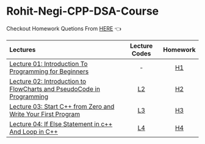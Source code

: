 # Rohit-Negi-CPP-DSA-Course

Checkout Homework Quetions From [HERE](https://drive.google.com/drive/folders/1N9UUtFHRe5a8h1vq3iEVEyvXM5sZDRHv) 👈




| Lectures  | Lecture Codes     | Homework          |
| :-------- | :-------: | :-------------------------: |
| [Lecture 01: Introduction To Programming for Beginners](https://www.youtube.com/watch?v=y3OOaXrFy-Q&list=PLQEaRBV9gAFu4ovJ41PywklqI7IyXwr01)| - | [H1](https://github.com/ArhanBytes/Rohit-Negi-CPP-DSA-Course/tree/main/Lectures/Lecture_001/Homework) |
| [Lecture 02: Introduction to FlowCharts and PseudoCode in Programming](https://www.youtube.com/watch?v=H_9MSvTL74g&list=PLQEaRBV9gAFu4ovJ41PywklqI7IyXwr01&index=2)| [L2](https://github.com/ArhanBytes/Rohit-Negi-CPP-DSA-Course/tree/main/Lectures/Lecture_002/Lecture_Code) | [H2](https://github.com/ArhanBytes/Rohit-Negi-CPP-DSA-Course/tree/main/Lectures/Lecture_002/Homework) |
| [Lecture 03: Start C++ from Zero and Write Your First Program](https://www.youtube.com/watch?v=2Gexv2eld4Y&list=PLQEaRBV9gAFu4ovJ41PywklqI7IyXwr01&index=4)| [L3](https://github.com/ArhanBytes/Rohit-Negi-CPP-DSA-Course/tree/main/Lectures/Lecture_003/Lecture_Code) | [H3](https://github.com/ArhanBytes/Rohit-Negi-CPP-DSA-Course/tree/main/Lectures/Lecture_003/Homework) |
| [Lecture 04: If Else Statement in c++ And Loop in C++](https://www.youtube.com/watch?v=gGaJJovz-4k&list=PLQEaRBV9gAFu4ovJ41PywklqI7IyXwr01&index=5)| [L4](https://github.com/ArhanBytes/Rohit-Negi-CPP-DSA-Course/tree/main/Lectures/Lecture_004/Lecture_Code) | [H4](https://github.com/ArhanBytes/Rohit-Negi-CPP-DSA-Course/tree/main/Lectures/Lecture_004/Homework) |

